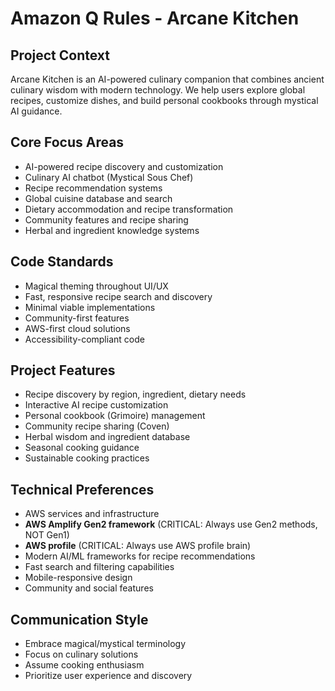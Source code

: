 # Amazon Q Rules - Arcane Kitchen

## Project Context

Arcane Kitchen is an AI-powered culinary companion that combines ancient culinary wisdom with modern technology. We help users explore global recipes, customize dishes, and build personal cookbooks through mystical AI guidance.

## Core Focus Areas

- AI-powered recipe discovery and customization
- Culinary AI chatbot (Mystical Sous Chef)
- Recipe recommendation systems
- Global cuisine database and search
- Dietary accommodation and recipe transformation
- Community features and recipe sharing
- Herbal and ingredient knowledge systems

## Code Standards

- Magical theming throughout UI/UX
- Fast, responsive recipe search and discovery
- Minimal viable implementations
- Community-first features
- AWS-first cloud solutions
- Accessibility-compliant code

## Project Features

- Recipe discovery by region, ingredient, dietary needs
- Interactive AI recipe customization
- Personal cookbook (Grimoire) management
- Community recipe sharing (Coven)
- Herbal wisdom and ingredient database
- Seasonal cooking guidance
- Sustainable cooking practices

## Technical Preferences

- AWS services and infrastructure
- **AWS Amplify Gen2 framework** (CRITICAL: Always use Gen2 methods, NOT Gen1)
- **AWS profile** (CRITICAL: Always use AWS profile brain)
- Modern AI/ML frameworks for recipe recommendations
- Fast search and filtering capabilities
- Mobile-responsive design
- Community and social features

## Communication Style

- Embrace magical/mystical terminology
- Focus on culinary solutions
- Assume cooking enthusiasm
- Prioritize user experience and discovery
